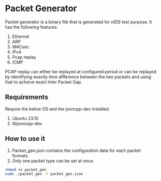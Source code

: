 # Packet Generator

Packet generator is a binary file that is generated for nIDS test purpose. It has the following features:

1. Ethernet
2. ARP
3. MACsec
4. IPv4
5. Pcap replay
6. ICMP

PCAP replay can either be replayed at configured period or can be replayed by identifying exactly time difference
between the two packets and using that to acheive exact Inter Packet Gap.

## Requirements

Require the below OS and the jsoncpp-dev installed.

1. Ubuntu 23.10
2. libjsoncpp-dev

## How to use it

1. Packet_gen.json contains the configuration data for each packet formats.
2. Only one packet type can be set at once.


```bash
chmod +x packet_gen
sudo ./packet_gen -f packet_gen.json
```

